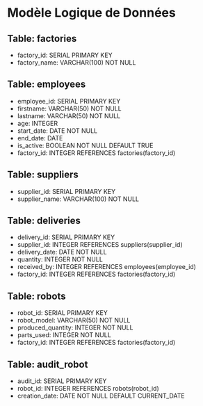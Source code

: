 # Modèle Logique de Données

## Table: factories
- factory_id: SERIAL PRIMARY KEY
- factory_name: VARCHAR(100) NOT NULL

## Table: employees
- employee_id: SERIAL PRIMARY KEY
- firstname: VARCHAR(50) NOT NULL
- lastname: VARCHAR(50) NOT NULL
- age: INTEGER
- start_date: DATE NOT NULL
- end_date: DATE
- is_active: BOOLEAN NOT NULL DEFAULT TRUE
- factory_id: INTEGER REFERENCES factories(factory_id)

## Table: suppliers
- supplier_id: SERIAL PRIMARY KEY
- supplier_name: VARCHAR(100) NOT NULL

## Table: deliveries
- delivery_id: SERIAL PRIMARY KEY
- supplier_id: INTEGER REFERENCES suppliers(supplier_id)
- delivery_date: DATE NOT NULL
- quantity: INTEGER NOT NULL
- received_by: INTEGER REFERENCES employees(employee_id)
- factory_id: INTEGER REFERENCES factories(factory_id)

## Table: robots
- robot_id: SERIAL PRIMARY KEY
- robot_model: VARCHAR(50) NOT NULL
- produced_quantity: INTEGER NOT NULL
- parts_used: INTEGER NOT NULL
- factory_id: INTEGER REFERENCES factories(factory_id)

## Table: audit_robot
- audit_id: SERIAL PRIMARY KEY
- robot_id: INTEGER REFERENCES robots(robot_id)
- creation_date: DATE NOT NULL DEFAULT CURRENT_DATE
